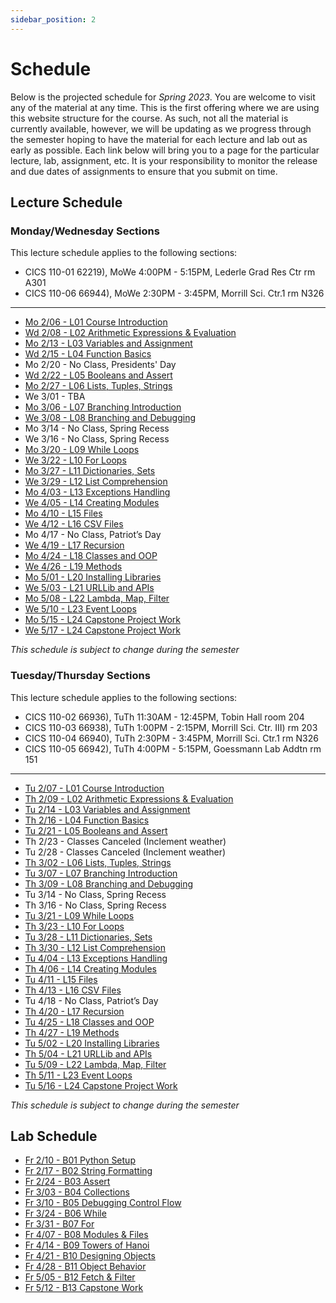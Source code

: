 ```yaml
---
sidebar_position: 2
---
```


# Schedule

Below is the projected schedule for *Spring 2023*. You are welcome to visit any of the material at any time. This is the first offering where we are using this website structure for the course. As such, not all the material is currently available, however, we will be updating as we progress through the semester hoping to have the material for each lecture and lab out as early as possible. Each link below will bring you to a page for the particular lecture, lab, assignment, etc. It is your responsibility to monitor the release and due dates of assignments to ensure that you submit on time.

## Lecture Schedule

### Monday/Wednesday Sections

This lecture schedule applies to the following sections:

- CICS 110-01 62219), MoWe 4:00PM - 5:15PM, Lederle Grad Res Ctr rm A301
- CICS 110-06 66944), MoWe 2:30PM - 3:45PM, Morrill Sci. Ctr.1 rm N326

---

- [Mo 2/06 - L01 Course Introduction](../lectures/introduction/)
- [Wd 2/08 - L02 Arithmetic Expressions & Evaluation](../lectures/arith-exprs/)
- [Mo 2/13 - L03 Variables and Assignment](../lectures/vars-and-assignment/)
- [Wd 2/15 - L04 Function Basics](../lectures/function-basics/)
- Mo 2/20 - No Class, Presidents' Day
- [Wd 2/22 - L05 Booleans and Assert](../lectures/booleans-and-assert/)
- [Mo 2/27 - L06 Lists, Tuples, Strings](../lectures/lists-tuples-strings/)
- We 3/01 - TBA
- [Mo 3/06 - L07 Branching Introduction](../lectures/branching-intro/)
- [We 3/08 - L08 Branching and Debugging](../lectures/branching-debugging/)
- Mo 3/14 - No Class, Spring Recess
- We 3/16 - No Class, Spring Recess
- [Mo 3/20 - L09 While Loops](../lectures/while/)
- [We 3/22 - L10 For Loops](../lectures/for/)
- [Mo 3/27 - L11 Dictionaries, Sets](../lectures/dictionaries-sets/)
- [We 3/29 - L12 List Comprehension](../lectures/list-comps/)
- [Mo 4/03 - L13 Exceptions Handling](../lectures/exceptions/)
- [We 4/05 - L14 Creating Modules](../lectures/creating-modules/)
- [Mo 4/10 - L15 Files](../lectures/files/)
- [We 4/12 - L16 CSV Files](../lectures/csv-files/)
- Mo 4/17 - No Class, Patriot’s Day
- [We 4/19 - L17 Recursion](../lectures/recursion/)
- [Mo 4/24 - L18 Classes and OOP](../lectures/classes-and-oop/)
- [We 4/26 - L19 Methods](../lectures/methods/)
- [Mo 5/01 - L20 Installing Libraries](../lectures/libraries/)
- [We 5/03 - L21 URLLib and APIs](../lectures/urllib-apis/)
- [Mo 5/08 - L22 Lambda, Map, Filter](../lectures/lambda-map-filter/)
- [We 5/10 - L23 Event Loops](../lectures/event-loops/)
- [Mo 5/15 - L24 Capstone Project Work](../lectures/capstone-work-1/)
- [We 5/17 - L24 Capstone Project Work](../lectures/capstone-work-2/)

*This schedule is subject to change during the semester*

### Tuesday/Thursday Sections

This lecture schedule applies to the following sections:

- CICS 110-02 66936), TuTh 11:30AM - 12:45PM, Tobin Hall room 204
- CICS 110-03 66938), TuTh 1:00PM - 2:15PM, Morrill Sci. Ctr. III) rm 203
- CICS 110-04 66940), TuTh 2:30PM - 3:45PM, Morrill Sci. Ctr.1 rm N326
- CICS 110-05 66942), TuTh 4:00PM - 5:15PM, Goessmann Lab Addtn rm 151

---

- [Tu 2/07 - L01 Course Introduction](../lectures/introduction/)
- [Th 2/09 - L02 Arithmetic Expressions & Evaluation](../lectures/arith-exprs/)
- [Tu 2/14 - L03 Variables and Assignment](../lectures/vars-and-assignment/)
- [Th 2/16 - L04 Function Basics](../lectures/function-basics/)
- [Tu 2/21 - L05 Booleans and Assert](../lectures/booleans-and-assert/)
- Th 2/23 - Classes Canceled (Inclement weather)
- Tu 2/28 - Classes Canceled (Inclement weather)
- [Th 3/02 - L06 Lists, Tuples, Strings](../lectures/lists-tuples-strings/)
- [Tu 3/07 - L07 Branching Introduction](../lectures/branching-intro/)
- [Th 3/09 - L08 Branching and Debugging](../lectures/branching-debugging/)
- Tu 3/14 - No Class, Spring Recess
- Th 3/16 - No Class, Spring Recess
- [Tu 3/21 - L09 While Loops](../lectures/while/)
- [Th 3/23 - L10 For Loops](../lectures/for/)
- [Tu 3/28 - L11 Dictionaries, Sets](../lectures/dictionaries-sets/)
- [Th 3/30 - L12 List Comprehension](../lectures/list-comps/)
- [Tu 4/04 - L13 Exceptions Handling](../lectures/exceptions/)
- [Th 4/06 - L14 Creating Modules](../lectures/creating-modules/)
- [Tu 4/11 - L15 Files](../lectures/files/)
- [Th 4/13 - L16 CSV Files](../lectures/csv-files/)
- Tu 4/18 - No Class, Patriot’s Day
- [Th 4/20 - L17 Recursion](../lectures/recursion/)
- [Tu 4/25 - L18 Classes and OOP](../lectures/classes-and-oop/)
- [Th 4/27 - L19 Methods](../lectures/methods/)
- [Tu 5/02 - L20 Installing Libraries](../lectures/libraries/)
- [Th 5/04 - L21 URLLib and APIs](../lectures/urllib-apis/)
- [Tu 5/09 - L22 Lambda, Map, Filter](../lectures/lambda-map-filter/)
- [Th 5/11 - L23 Event Loops](../lectures/event-loops/)
- [Tu 5/16 - L24 Capstone Project Work](../lectures/capstone-work-1/)

*This schedule is subject to change during the semester*

## Lab Schedule

- [Fr 2/10 - B01 Python Setup](../labs/python-setup/)
- [Fr 2/17 - B02 String Formatting](../labs/string-formatting/)
- [Fr 2/24 - B03 Assert](../labs/assert/)
- [Fr 3/03 - B04 Collections](../labs/collections/)
- [Fr 3/10 - B05 Debugging Control Flow](../labs/debugging-control-flow/)
- [Fr 3/24 - B06 While](../labs/while/)
- [Fr 3/31 - B07 For](../labs/for/)
- [Fr 4/07 - B08 Modules & Files](../labs/modules-files/)
- [Fr 4/14 - B09 Towers of Hanoi](../labs/towers-of-hanoi/)
- [Fr 4/21 - B10 Designing Objects](../labs/designing-objects/)
- [Fr 4/28 - B11 Object Behavior](../labs/object-behavior/)
- [Fr 5/05 - B12 Fetch & Filter](../labs/fetch-filter/)
- [Fr 5/12 - B13 Capstone Work](../labs/capstone-work/)